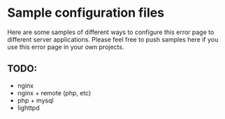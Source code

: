 Sample configuration files
=====

Here are some samples of different ways to configure this error page to different server applications.
Please feel free to push samples here if you use this error page in your own projects.

TODO:
----
- nginx
- nginx + remote (php, etc)
- php + mysql
- lighttpd
